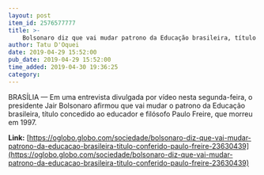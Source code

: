 ```yaml
---
layout: post
item_id: 2576577777
title: >-
    Bolsonaro diz que vai mudar patrono da Educação brasileira, título conferido a Paulo Freire
author: Tatu D'Oquei
date: 2019-04-29 15:52:00
pub_date: 2019-04-29 15:52:00
time_added: 2019-04-30 19:36:25
category: 
---
```


BRASÍLIA — Em uma entrevista divulgada por vídeo nesta segunda-feira, o presidente Jair Bolsonaro afirmou que vai mudar o patrono da Educação brasileira, título concedido ao educador e filósofo Paulo Freire, que morreu em 1997.

**Link:** [https://oglobo.globo.com/sociedade/bolsonaro-diz-que-vai-mudar-patrono-da-educacao-brasileira-titulo-conferido-paulo-freire-23630439](https://oglobo.globo.com/sociedade/bolsonaro-diz-que-vai-mudar-patrono-da-educacao-brasileira-titulo-conferido-paulo-freire-23630439)

